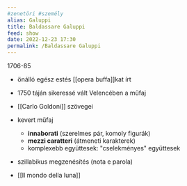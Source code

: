 ```yaml
---
#zenetöri #személy
alias: Galuppi
title: Baldassare Galuppi
feed: show
date: 2022-12-23 17:30
permalink: /Baldassare Galuppi
---
```

1706-85

- önálló egész estés [[opera buffa]]kat írt
- 1750 táján sikeressé vált Velencében a műfaj
- [[Carlo Goldoni]] szövegei

- kevert műfaj
	- **innaborati** (szerelmes pár, komoly figurák)
	- **mezzi caratteri** (átmeneti karakterek)
	- komplexebb együttesek: "cselekményes" együttesek
- szillabikus megzenésítés (nota e parola)
- [[Il mondo della luna]]